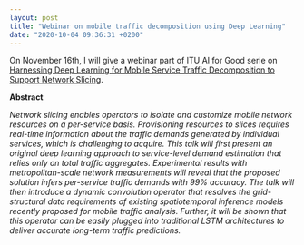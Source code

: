 ```yaml
---
layout: post
title: "Webinar on mobile traffic decomposition using Deep Learning"
date: "2020-10-04 09:36:31 +0200"
---
```


On November 16th, I will give a webinar part of ITU AI for Good serie on  [Harnessing Deep Learning for Mobile Service Traffic Decomposition to Support Network Slicing](https://aiforgood.itu.int/events/harnessing-deep-learning-for-mobile-service-traffic-decomposition-to-support-network-slicing/).

**Abstract**

_Network slicing enables operators to isolate and customize mobile network resources on a per-service basis. Provisioning resources to slices requires real-time information about the traffic demands generated by individual services, which is challenging to acquire. This talk will first present an original deep learning approach to service-level demand estimation that relies only on total traffic aggregates. Experimental results with metropolitan-scale network measurements will reveal that the proposed solution infers per-service traffic demands with 99% accuracy. The talk will then introduce a dynamic convolution operator that resolves the grid-structural data requirements of existing spatiotemporal inference models recently proposed for mobile traffic analysis. Further, it will be shown that this operator can be easily plugged into traditional LSTM architectures to deliver accurate long-term traffic predictions._
